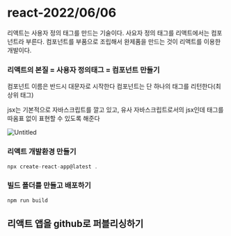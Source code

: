# react-2022/06/06

리액트는 사용자 정의 태그를 만드는 기술이다.
사요자 정의 태그를 리액트에서는 컴포넌트라 부른다.
컴포넌트를 부품으로 조립해서 완제품을 만드는 것이 리액트를 이용한 개발이다.

### 리액트의 본질 = 사용자 정의태그 = 컴포넌트 만들기

컴포넌트 이름은 반드시 대문자로 시작한다
컴포넌트는 단 하나의 태그를 리턴한다(최상위 태그)

jsx는 기본적으로 자바스크립트를 깔고 있고, 유사 자바스크립트로서의 jsx인데 태그를 따옴표 없이 표현할 수 있도록 해준다

![Untitled](https://s3-us-west-2.amazonaws.com/secure.notion-static.com/40e77ce8-fbde-4f1b-bde8-3c324d8b1c27/Untitled.png)

### 리액트 개발환경 만들기

```jsx
npx create-react-app@latest .
```

### 빌드 폴더를 만들고 배포하기

```jsx
npm run build
```

## 리액트 앱을 github로 퍼블리싱하기
